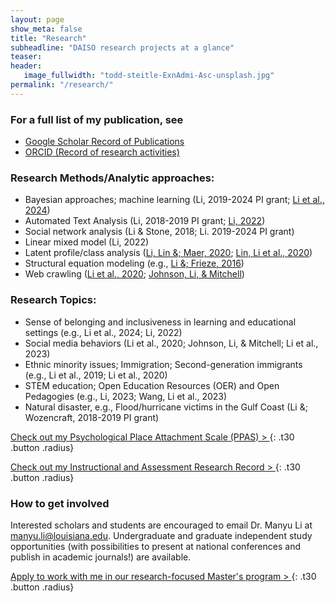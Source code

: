 ```yaml
---
layout: page
show_meta: false
title: "Research"
subheadline: "DAISO research projects at a glance"
teaser:  
header:
   image_fullwidth: "todd-steitle-ExnAdmi-Asc-unsplash.jpg"
permalink: "/research/"
---
```


### For a full list of my publication, see
* [Google Scholar Record of Publications](https://scholar.google.com/citations?user=lU50KEgAAAAJ&amp;hl=en)
* [ORCID (Record of research activities)](https://orcid.org/0000-0002-8324-5868)


### Research Methods/Analytic approaches:
* Bayesian approaches; machine learning (Li, 2019-2024 PI grant; [Li et al., 2024](https://www.researchgate.net/publication/380031827_The_structure_of_psychosocial_factors_in_academic_success_A_gaussian_graphical_model_approach))
* Automated Text Analysis (Li, 2018-2019 PI grant; [Li, 2022](https://www.researchgate.net/publication/357599610_Application_of_sentence-level_text_analysis_The_role_of_emotion_in_an_experimental_learning_intervention?_tp=eyJjb250ZXh0Ijp7ImZpcnN0UGFnZSI6InB1YmxpY2F0aW9uIiwicGFnZSI6InByb2ZpbGUiLCJwcmV2aW91c1BhZ2UiOiJwdWJsaWNhdGlvbiJ9fQ))
* Social network analysis (Li & Stone, 2018; Li. 2019-2024 PI grant)
* Linear mixed model (Li, 2022)
* Latent profile/class analysis ([Li, Lin &; Maer, 2020](https://www.researchgate.net/publication/347043723_Relationship_of_living_historical_memories_and_news_source_with_national_identity_A_latent_class_analysis?_tp=eyJjb250ZXh0Ijp7ImZpcnN0UGFnZSI6InB1YmxpY2F0aW9uIiwicGFnZSI6InByb2ZpbGUiLCJwcmV2aW91c1BhZ2UiOiJwdWJsaWNhdGlvbiJ9fQ); [Lin, Li et al., 2020](https://www.ncbi.nlm.nih.gov/pmc/articles/PMC7799391/))
* Structural equation modeling (e.g., [Li &; Frieze, 2016](https://www.researchgate.net/publication/309466726_Developing_civic_engagement_in_university_education_predicting_current_and_future_engagement_in_community_services))
* Web crawling ([Li et al., 2020](https://onlinelibrary.wiley.com/doi/abs/10.1002/jcop.22324); [Johnson, Li, & Mitchell](https://www.researchgate.net/publication/377621803_Activism_through_fandom_for_the_Black_Lives_Matter_movement))

### Research Topics:
* Sense of belonging and inclusiveness in learning and educational settings (e.g., Li et al., 2024; Li, 2022)
* Social media behaviors (Li et al., 2020; Johnson, Li, & Mitchell; Li et al., 2023)
* Ethnic minority issues; Immigration; Second-generation immigrants (e.g., Li et al., 2019; Li et al., 2020)
* STEM education; Open Education Resources (OER) and Open Pedagogies (e.g., Li, 2023; Wang, Li et al., 2023)
* Natural disaster, e.g., Flood/hurricane victims in the Gulf Coast (Li &; Wozencraft, 2018-2019 PI grant)

[Check out my Psychological Place Attachment Scale (PPAS) > ](https://manyu26.github.io/daisolab/research/ppas)
{: .t30 .button .radius}

[Check out my Instructional and Assessment Research Record > ](https://manyu26.github.io/daisolab/research/assessment)
{: .t30 .button .radius}

### How to get involved
Interested scholars and students are encouraged to email Dr. Manyu Li at manyu.li@louisiana.edu. Undergraduate and graduate independent study opportunities (with possibilities to present at national conferences and publish in academic journals!) are available. 

[Apply to work with me in our research-focused Master's program > ](https://psychology.louisiana.edu/programs/masters-program)
{: .t30 .button .radius}
